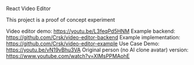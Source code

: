 React Video Editor

This project is a proof of concept experiment

Video editor demo: https://youtu.be/L3feqPd5HNM
Example backend: https://github.com/Crsk/video-editor-backend
Example implementation: https://github.com/Crsk/video-editor-example
Use Case Demo: https://youtu.be/vN19vBhu3VA
Original person (no AI clone avatar) version: https://www.youtube.com/watch?v=XIMsPPMAohE
